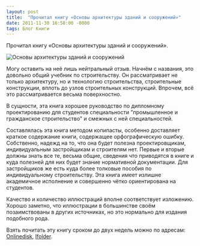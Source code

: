 ```yaml
---
layout: post
title:  "Прочитал книгу «Основы архитектуры зданий и сооружений»"
date: 2011-11-30 16:58:00 -0000
tags: Блог Книги
---
```


Прочитал книгу «Основы архитектуры зданий и сооружений».

![Основы архитектуры зданий и сооружений](https://res.cloudinary.com/dlqc5rp9l/image/upload/v1648513533/covers/architecture_title_ekzvmz.jpg)

Могу оставить на неё лишь нейтральный отзыв. Начнём с названия, это довольно общий учебник по строительству. Он рассматривает не только архитектуру, но и технологию строительства, строительные конструкции, вплоть до узлов строительных конструкций. Впрочем, всё это рассматривается весьма поверхностно.

В сущности, эта книга хорошее руководство по дипломному проектированию для студентов специальности "промышленное и гражданское строительство" и смежных с ней специальностей.

Составлялась эта книга методом копипасты, особенно доставляет краткое содержание книги, содержащее орфографическую ошибку. Собственно, надежд на то, что она будет полезна проектировщикам, индивидуальным застройщикам и строителям нет. Первые и вторые должны знать все те, весьма общие, сведения что приводятся в книге и куда полезней для них будет знание нормативной документации. Для застройщиков же есть куда более толковые пособия по индивидуальному строительству. Эта книга имеет излишне академичное исполнение и совершенно чётко ориентирована на студентов.

Качество и количество иллюстраций вполне соответствует изложению. Хорошо заметно, что иллюстрации в большинстве своём позаимствованы в других источниках, но это нормально для издания подобного рода.

Взять почитать эту книгу сроком до двух недель можно по адресам: <a href="http://www.onlinedisk.ru/file/779240/">Onlinedisk</a>, <a href="http://infanata.ifolder.ru/27269714">Ifolder</a>.